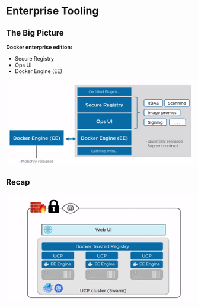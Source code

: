 # Enterprise Tooling

## The Big Picture

**Docker enterprise edition:**

- Secure Registry
- Ops UI
- Docker Engine (EE)

![](/enterprise_tooling/img/big-picture.png)

## Recap

![](/enterprise_tooling/img/recap.png)

